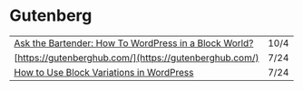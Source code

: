 # Gutenberg

|  |  |
| :--- | :--- |
| [Ask the Bartender: How To WordPress in a Block World?](https://wptavern.com/ask-the-bartender-how-to-wordpress-in-a-block-world) | 10/4 |
| [https://gutenberghub.com/](https://gutenberghub.com/) | 7/24 |
| [How to Use Block Variations in WordPress](https://css-tricks.com/how-to-use-block-variations-in-wordpress/) | 7/24 |


